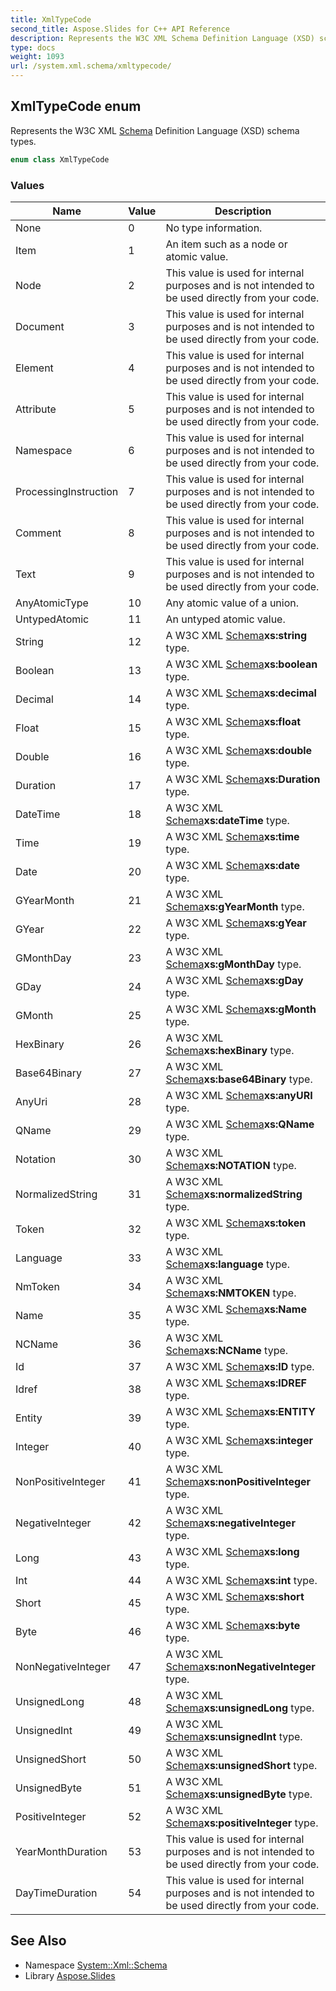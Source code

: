 ```yaml
---
title: XmlTypeCode
second_title: Aspose.Slides for C++ API Reference
description: Represents the W3C XML Schema Definition Language (XSD) schema types.
type: docs
weight: 1093
url: /system.xml.schema/xmltypecode/
---
```

## XmlTypeCode enum


Represents the W3C XML [Schema](../) Definition Language (XSD) schema types.

```cpp
enum class XmlTypeCode
```

### Values

| Name | Value | Description |
| --- | --- | --- |
| None | 0 | No type information. |
| Item | 1 | An item such as a node or atomic value. |
| Node | 2 | This value is used for internal purposes and is not intended to be used directly from your code. |
| Document | 3 | This value is used for internal purposes and is not intended to be used directly from your code. |
| Element | 4 | This value is used for internal purposes and is not intended to be used directly from your code. |
| Attribute | 5 | This value is used for internal purposes and is not intended to be used directly from your code. |
| Namespace | 6 | This value is used for internal purposes and is not intended to be used directly from your code. |
| ProcessingInstruction | 7 | This value is used for internal purposes and is not intended to be used directly from your code. |
| Comment | 8 | This value is used for internal purposes and is not intended to be used directly from your code. |
| Text | 9 | This value is used for internal purposes and is not intended to be used directly from your code. |
| AnyAtomicType | 10 | Any atomic value of a union. |
| UntypedAtomic | 11 | An untyped atomic value. |
| String | 12 | A W3C XML [Schema](../)**xs:string** type. |
| Boolean | 13 | A W3C XML [Schema](../)**xs:boolean** type. |
| Decimal | 14 | A W3C XML [Schema](../)**xs:decimal** type. |
| Float | 15 | A W3C XML [Schema](../)**xs:float** type. |
| Double | 16 | A W3C XML [Schema](../)**xs:double** type. |
| Duration | 17 | A W3C XML [Schema](../)**xs:Duration** type. |
| DateTime | 18 | A W3C XML [Schema](../)**xs:dateTime** type. |
| Time | 19 | A W3C XML [Schema](../)**xs:time** type. |
| Date | 20 | A W3C XML [Schema](../)**xs:date** type. |
| GYearMonth | 21 | A W3C XML [Schema](../)**xs:gYearMonth** type. |
| GYear | 22 | A W3C XML [Schema](../)**xs:gYear** type. |
| GMonthDay | 23 | A W3C XML [Schema](../)**xs:gMonthDay** type. |
| GDay | 24 | A W3C XML [Schema](../)**xs:gDay** type. |
| GMonth | 25 | A W3C XML [Schema](../)**xs:gMonth** type. |
| HexBinary | 26 | A W3C XML [Schema](../)**xs:hexBinary** type. |
| Base64Binary | 27 | A W3C XML [Schema](../)**xs:base64Binary** type. |
| AnyUri | 28 | A W3C XML [Schema](../)**xs:anyURI** type. |
| QName | 29 | A W3C XML [Schema](../)**xs:QName** type. |
| Notation | 30 | A W3C XML [Schema](../)**xs:NOTATION** type. |
| NormalizedString | 31 | A W3C XML [Schema](../)**xs:normalizedString** type. |
| Token | 32 | A W3C XML [Schema](../)**xs:token** type. |
| Language | 33 | A W3C XML [Schema](../)**xs:language** type. |
| NmToken | 34 | A W3C XML [Schema](../)**xs:NMTOKEN** type. |
| Name | 35 | A W3C XML [Schema](../)**xs:Name** type. |
| NCName | 36 | A W3C XML [Schema](../)**xs:NCName** type. |
| Id | 37 | A W3C XML [Schema](../)**xs:ID** type. |
| Idref | 38 | A W3C XML [Schema](../)**xs:IDREF** type. |
| Entity | 39 | A W3C XML [Schema](../)**xs:ENTITY** type. |
| Integer | 40 | A W3C XML [Schema](../)**xs:integer** type. |
| NonPositiveInteger | 41 | A W3C XML [Schema](../)**xs:nonPositiveInteger** type. |
| NegativeInteger | 42 | A W3C XML [Schema](../)**xs:negativeInteger** type. |
| Long | 43 | A W3C XML [Schema](../)**xs:long** type. |
| Int | 44 | A W3C XML [Schema](../)**xs:int** type. |
| Short | 45 | A W3C XML [Schema](../)**xs:short** type. |
| Byte | 46 | A W3C XML [Schema](../)**xs:byte** type. |
| NonNegativeInteger | 47 | A W3C XML [Schema](../)**xs:nonNegativeInteger** type. |
| UnsignedLong | 48 | A W3C XML [Schema](../)**xs:unsignedLong** type. |
| UnsignedInt | 49 | A W3C XML [Schema](../)**xs:unsignedInt** type. |
| UnsignedShort | 50 | A W3C XML [Schema](../)**xs:unsignedShort** type. |
| UnsignedByte | 51 | A W3C XML [Schema](../)**xs:unsignedByte** type. |
| PositiveInteger | 52 | A W3C XML [Schema](../)**xs:positiveInteger** type. |
| YearMonthDuration | 53 | This value is used for internal purposes and is not intended to be used directly from your code. |
| DayTimeDuration | 54 | This value is used for internal purposes and is not intended to be used directly from your code. |

## See Also

* Namespace [System::Xml::Schema](../)
* Library [Aspose.Slides](../../)